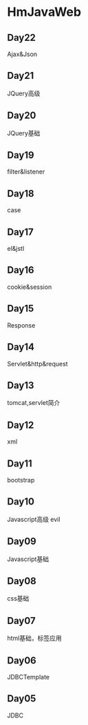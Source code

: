 # HmJavaWeb
## Day22
Ajax&Json
## Day21
JQuery高级
## Day20
JQuery基础
## Day19
filter&listener
## Day18
case
## Day17
el&jstl
## Day16
cookie&session
## Day15
Response
## Day14
Servlet&http&request
## Day13
tomcat,servlet简介
## Day12
xml
## Day11
bootstrap
## Day10
Javascript高级  evil
## Day09
Javascript基础
## Day08
css基础
## Day07
html基础，标签应用
## Day06 
JDBCTemplate
## Day05
JDBC


